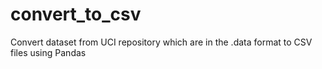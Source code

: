 # convert_to_csv
Convert dataset from UCI repository which are in the .data format to CSV files using Pandas
